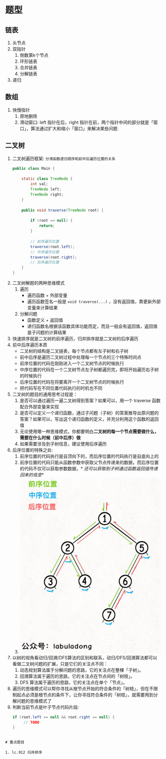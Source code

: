 # 题型

## 链表

1. 头节点
2. 双指针
    1. 倒数第k个节点
    2. 环形链表
    3. 合并链表
    4. 分解链表
3. 递归

## 数组

1. 快慢指针
    1. 原地删除
    2. 滑动窗口: left 指针在后，right 指针在前，两个指针中间的部分就是「窗口」，算法通过扩大和缩小「窗口」来解决某些问题

## 二叉树

1. 二叉树遍历框架: `分清函数递归顺序和前中后遍历位置的关系`
   ```java
   public class Main {

       static class TreeNode {
           int val;
           TreeNode left;
           TreeNode right;
       }

       public void traverse(TreeNode root) {
           
           if (root == null) {
               return;
           }
           
           // 前序遍历位置
           traverse(root.left);
           // 中序遍历位置
           traverse(root.right);
           // 后序遍历位置
       }
   }
   ```
2. 二叉树解题的两种思维模式
    1. 遍历
        - 遍历函数 + 外部变量
        - 遍历函数签名一般是 `void traverse(...)` ，没有返回值，靠更新外部变量来计算结果
    2. 分解问题
        - 函数定义 + 返回值
        - 递归函数名根据该函数具体功能而定，而且一般会有返回值，返回值是子问题的计算结果
3. 快速排序就是二叉树的前序遍历，归并排序就是二叉树的后序遍历
4. 前中后序遍历本质
    - 二叉树的结构是二叉链表，每个节点都有左子树和右子树
    - 前中后序是遍历二叉树过程中处理每一个节点的三个特殊时间点
    - 前序位置的代码在刚刚进入一个二叉树节点的时候执行
    - 中序位置的代码在一个二叉树节点左子树都遍历完，即将开始遍历右子树的时候执行
    - 后序位置的代码在将要离开一个二叉树节点的时候执行
    - 把代码写在不同位置代码执行的时机也不同
5. 二叉树的题目的通用思考过程是：
    1. 是否可以通过遍历一遍二叉树得到答案？如果可以，用一个 traverse 函数配合外部变量来实现
    2. 是否可以定义一个递归函数，通过子问题（子树）的答案推导出原问题的答案？如果可以，写出这个递归函数的定义，并充分利用这个函数的返回值
    3. 无论使用哪一种思维模式，你都要明白**二叉树的每一个节点需要做什么，需要在什么时候（前中后序）做**
    4. 如果需要涉及到子树信息，建议使用后序遍历
6. 后序位置的特殊之处:
    1. 前序位置的代码执行是自顶向下的，而后序位置的代码执行是自底向上的
    2. 前序位置的代码只能从函数参数中获取父节点传递来的数据，而后序位置的代码不仅可以获取参数数据，*
       *还可以获取到子树通过函数返回值传递回来的信息**
    3. ![二叉树前中后序遍历](img/二叉树前中后序遍历.png)
7. 以树的视角看动归/回溯/DFS算法的区别和联系，动归/DFS/回溯算法都可以看做二叉树问题的扩展，只是它们的关注点不同：
    1. 动态规划算法属于分解问题的思路，它的关注点在整棵「子树」。
    2. 回溯算法属于遍历的思路，它的关注点在节点间的「树枝」。
    3. DFS 算法属于遍历的思路，它的关注点在单个「节点」。
8. 遍历的思维模式可以帮你寻找从根节点开始的符合条件的「树枝」，但在不限制起点必须是根节点的条件下，让你寻找符合条件的「树枝」，就需要用到分解问题的思维模式了
9. 判断当前节点是叶子节点代码片段:
   ```java
   if (root.left == null && root.right == null) {
        // TODO
   }

```

# 重点题目

1. lc.912 归并排序